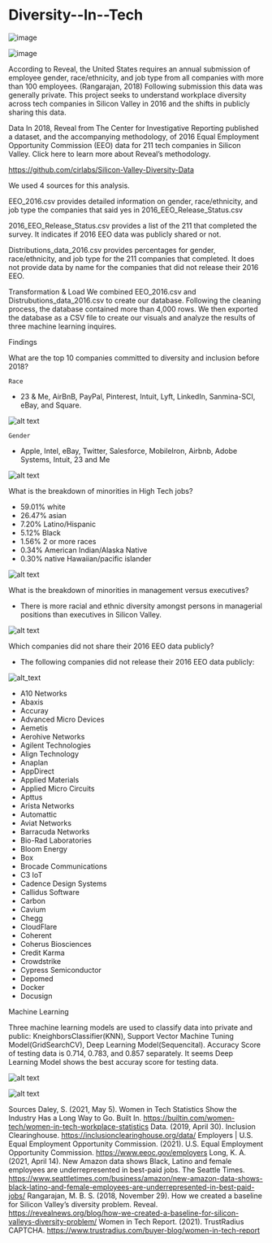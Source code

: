 # Diversity--In--Tech

 

![image](https://user-images.githubusercontent.com/79819331/131013117-a72fd36e-1615-4ea2-bdd2-0f9bc5d7729f.png)

![image](https://raw.githubusercontent.com/iyesogie/Diversity--In--Tech/main/images%20/TItle.png)



According to Reveal, the United States requires an annual submission of employee gender, race/ethnicity,  and job type from all companies with more than 100 employees. (Rangarajan, 2018) Following submission this data was generally private. This project seeks to understand workplace diversity across tech companies in Silicon Valley in 2016 and the shifts in publicly sharing this data. 

Data 
In 2018, Reveal from The Center for Investigative Reporting published a dataset, and the accompanying methodology, of 2016 Equal Employment Opportunity Commission (EEO) data for 211 tech companies in Silicon Valley. Click here to learn more about Reveal’s methodology.

https://github.com/cirlabs/Silicon-Valley-Diversity-Data 

We used 4 sources for this analysis. 

EEO_2016.csv provides detailed information on gender, race/ethnicity, and job type the companies that said yes in 2016_EEO_Release_Status.csv

2016_EEO_Release_Status.csv provides a list of the 211 that completed the survey. It indicates if 2016 EEO data was publicly shared or not. 

Distributions_data_2016.csv provides percentages for gender, race/ethnicity, and job type for the 211 companies that completed. It does not provide data by name for the companies that did not release their 2016 EEO. 

Transformation & Load
We combined EEO_2016.csv and Distrubutions_data_2016.csv to create our database. Following the cleaning process, the database contained more than 4,000 rows. We then exported the database as a CSV file to create our visuals and analyze the results of three machine learning inquires.



Findings 

What are the top 10 companies committed to diversity and inclusion before 2018?

	Race
* 23 & Me, AirBnB, PayPal, Pinterest, Intuit, Lyft, LinkedIn, Sanmina-SCI, eBay, and Square. 


![alt text](https://raw.githubusercontent.com/iyesogie/Diversity--In--Tech/main/images%20/top%2010%20race.png)



	Gender 
* Apple, Intel, eBay, Twitter, Salesforce, MobileIron, Airbnb, 	   Adobe Systems, Intuit, 23 and Me

![alt text](https://raw.githubusercontent.com/iyesogie/Diversity--In--Tech/main/images%20/top%2010%20gender.png)

What is the breakdown of minorities in High Tech jobs?
* 59.01% white
* 26.47% asian 
* 7.20% Latino/Hispanic
* 5.12% Black
* 1.56% 2 or more races 
* 0.34% American Indian/Alaska Native
* 0.30% native Hawaiian/pacific islander 

![alt text](https://raw.githubusercontent.com/iyesogie/Diversity--In--Tech/main/images%20/minority%20pie%20chart.png)

What is the breakdown of minorities in management versus executives?
* There is more racial and ethnic diversity amongst persons in managerial positions than executives in Silicon Valley. 

![alt text](https://raw.githubusercontent.com/iyesogie/Diversity--In--Tech/main/images%20/excs%20v.%20managers.png)

Which companies did not share their 2016 EEO data publicly? 
* The following companies did not release their 2016 EEO data publicly:


![alt_text](https://raw.githubusercontent.com/iyesogie/Diversity--In--Tech/main/images%20/eeo%202016.png)


* A10 Networks 
* Abaxis 
* Accuray 
* Advanced Micro Devices 
* Aemetis 
* Aerohive Networks 
* Agilent Technologies 
* Align Technology 
* Anaplan
* AppDirect
* Applied Materials
* Applied Micro Circuits
* Apttus
* Arista Networks
* Automattic
* Aviat Networks
* Barracuda Networks
* Bio-Rad Laboratories
* Bloom Energy
* Box
* Brocade Communications
* C3 IoT
* Cadence Design Systems
* Callidus Software
* Carbon
* Cavium
* Chegg
* CloudFlare
* Coherent
* Coherus Biosciences
* Credit Karma
* Crowdstrike
* Cypress Semiconductor
* Depomed
* Docker
* Docusign




Machine Learning


Three machine learning models are used to classify data into private and public: KneighborsClassifier(KNN), Support Vector Machine Tuning Model(GridSearchCV), Deep Learning Model(Sequencital). Accuracy Score of testing data is 0.714, 0.783, and 0.857 separately. It seems Deep Learning Model shows the best accuray score for testing data.

![alt text](https://raw.githubusercontent.com/iyesogie/Diversity--In--Tech/main/images%20/ml%20gender%20and%20race.png)

![alt text](https://raw.githubusercontent.com/iyesogie/Diversity--In--Tech/main/images%20/ml%20race%20and%20job.png)


Sources 
Daley, S. (2021, May 5). Women in Tech Statistics Show the Industry Has a Long Way to Go. Built In. https://builtin.com/women-tech/women-in-tech-workplace-statistics 
Data. (2019, April 30). Inclusion Clearinghouse. https://inclusionclearinghouse.org/data/
Employers | U.S. Equal Employment Opportunity Commission. (2021). U.S. Equal Employment Opportunity Commission. https://www.eeoc.gov/employers 
Long, K. A. (2021, April 14). New Amazon data shows Black, Latino and female employees are underrepresented in best-paid jobs. The Seattle Times. https://www.seattletimes.com/business/amazon/new-amazon-data-shows-black-latino-and-female-employees-are-underrepresented-in-best-paid-jobs/ 
Rangarajan, M. B. S. (2018, November 29). How we created a baseline for Silicon Valley’s diversity problem. Reveal. https://revealnews.org/blog/how-we-created-a-baseline-for-silicon-valleys-diversity-problem/ 
Women in Tech Report. (2021). TrustRadius CAPTCHA. https://www.trustradius.com/buyer-blog/women-in-tech-report 






